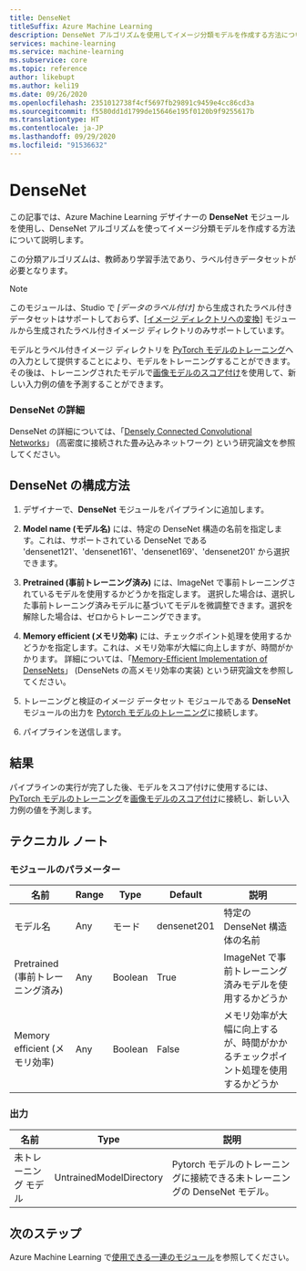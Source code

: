 ```yaml
---
title: DenseNet
titleSuffix: Azure Machine Learning
description: DenseNet アルゴリズムを使用してイメージ分類モデルを作成する方法について説明します。
services: machine-learning
ms.service: machine-learning
ms.subservice: core
ms.topic: reference
author: likebupt
ms.author: keli19
ms.date: 09/26/2020
ms.openlocfilehash: 2351012738f4cf5697fb29891c9459e4cc86cd3a
ms.sourcegitcommit: f5580dd1d1799de15646e195f0120b9f9255617b
ms.translationtype: HT
ms.contentlocale: ja-JP
ms.lasthandoff: 09/29/2020
ms.locfileid: "91536632"
---
```

# <a name="densenet"></a>DenseNet

この記事では、Azure Machine Learning デザイナーの **DenseNet** モジュールを使用し、DenseNet アルゴリズムを使ってイメージ分類モデルを作成する方法について説明します。  

この分類アルゴリズムは、教師あり学習手法であり、ラベル付きデータセットが必要となります。 

> [!NOTE]
> このモジュールは、Studio で *[データのラベル付け]* から生成されたラベル付きデータセットはサポートしておらず、[[イメージ ディレクトリへの変換]](convert-to-image-directory.md) モジュールから生成されたラベル付きイメージ ディレクトリのみサポートしています。 

モデルとラベル付きイメージ ディレクトリを [PyTorch モデルのトレーニング](train-pytorch-model.md)への入力として提供することにより、モデルをトレーニングすることができます。 その後は、トレーニングされたモデルで[画像モデルのスコア付け](score-image-model.md)を使用して、新しい入力例の値を予測することができます。

### <a name="more-about-densenet"></a>DenseNet の詳細

DenseNet の詳細については、「[Densely Connected Convolutional Networks](https://arxiv.org/abs/1608.06993)」 (高密度に接続された畳み込みネットワーク) という研究論文を参照してください。

## <a name="how-to-configure-densenet"></a>DenseNet の構成方法

1.  デザイナーで、**DenseNet** モジュールをパイプラインに追加します。  

2.  **Model name (モデル名)** には、特定の DenseNet 構造の名前を指定します。これは、サポートされている DenseNet である 'densenet121'、'densenet161'、'densenet169'、'densenet201' から選択できます。

3.  **Pretrained (事前トレーニング済み)** には、ImageNet で事前トレーニングされているモデルを使用するかどうかを指定します。 選択した場合は、選択した事前トレーニング済みモデルに基づいてモデルを微調整できます。選択を解除した場合は、ゼロからトレーニングできます。

4.  **Memory efficient (メモリ効率)** には、チェックポイント処理を使用するかどうかを指定します。これは、メモリ効率が大幅に向上しますが、時間がかかります。 詳細については、「[Memory-Efficient Implementation of DenseNets](https://arxiv.org/pdf/1707.06990.pdf)」 (DenseNets の高メモリ効率の実装) という研究論文を参照してください。

5.  トレーニングと検証のイメージ データセット モジュールである **DenseNet** モジュールの出力を [Pytorch モデルのトレーニング](train-pytorch-model.md)に接続します。 

6. パイプラインを送信します。


## <a name="results"></a>結果

パイプラインの実行が完了した後、モデルをスコア付けに使用するには、[PyTorch モデルのトレーニング](train-pytorch-model.md)を[画像モデルのスコア付け](score-image-model.md)に接続し、新しい入力例の値を予測します。

## <a name="technical-notes"></a>テクニカル ノート  

###  <a name="module-parameters"></a>モジュールのパラメーター  

| 名前             | Range | Type    | Default     | 説明                              |
| ---------------- | ----- | ------- | ----------- | ---------------------------------------- |
| モデル名       | Any   | モード    | densenet201 | 特定の DenseNet 構造体の名前     |
| Pretrained (事前トレーニング済み)       | Any   | Boolean | True        | ImageNet で事前トレーニング済みモデルを使用するかどうか |
| Memory efficient (メモリ効率) | Any   | Boolean | False       | メモリ効率が大幅に向上するが、時間がかかるチェックポイント処理を使用するかどうか |

###  <a name="output"></a>出力  

| 名前            | Type                    | 説明                              |
| --------------- | ----------------------- | ---------------------------------------- |
| 未トレーニング モデル | UntrainedModelDirectory | Pytorch モデルのトレーニングに接続できる未トレーニングの DenseNet モデル。 |

## <a name="next-steps"></a>次のステップ

Azure Machine Learning で[使用できる一連のモジュール](module-reference.md)を参照してください。 
